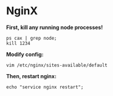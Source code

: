 # NginX

**First, kill any running node processes!**

```text
ps cax | grep node;
kill 1234
```

**Modify config:**

```text
vim /etc/nginx/sites-available/default
```

**Then, restart nginx:**

```text
echo "service nginx restart";
```

